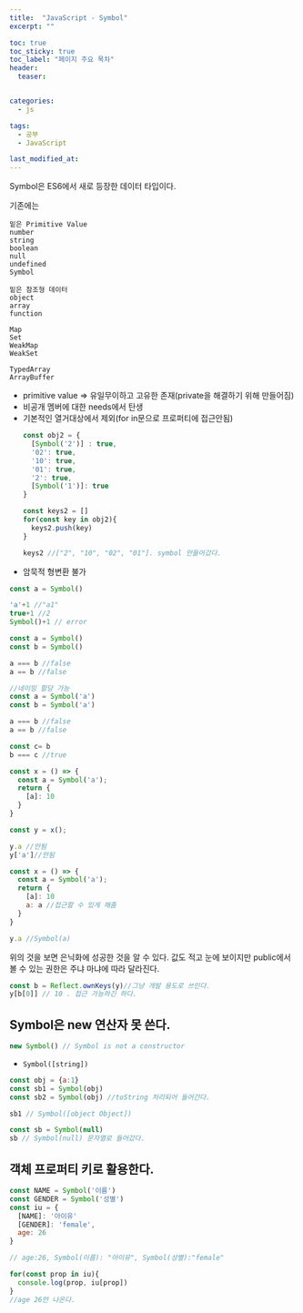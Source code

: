 ```yaml
---
title:  "JavaScript - Symbol"
excerpt: ""

toc: true
toc_sticky: true
toc_label: "페이지 주요 목차"
header:
  teaser: 


categories:
  - js

tags:
  - 공부
  - JavaScript

last_modified_at: 
---
```


Symbol은 ES6에서 새로 등장한 데이터 타입이다.

기존에는 

```
밑은 Primitive Value
number
string
boolean
null
undefined
Symbol

밑은 참조형 데이터
object
array
function

Map
Set
WeakMap
WeakSet

TypedArray
ArrayBuffer
```

- primitive value => 유일무이하고 고유한 존재(private을 해결하기 위해 만들어짐)
- 비공개 멤버에 대한 needs에서 탄생
- 기본적인 열거대상에서 제외(for in문으로 프로퍼티에 접근안됨)
  ```javascript
  const obj2 = {
    [Symbol('2')] : true,
    '02': true,
    '10': true,
    '01': true,
    '2': true,
    [Symbol('1')]: true
  }
  
  const keys2 = []
  for(const key in obj2){
    keys2.push(key)
  }
  
  keys2 //["2", "10", "02", "01"]. symbol 안들어갔다.
  ```
- 암묵적 형변환 불가

```javascript
const a = Symbol()

'a'+1 //"a1"
true+1 //2
Symbol()+1 // error

const a = Symbol()
const b = Symbol()

a === b //false
a == b //false

//네이밍 할당 가능
const a = Symbol('a')
const b = Symbol('a')

a === b //false
a == b //false

const c= b
b === c //true

const x = () => {
  const a = Symbol('a');
  return {
    [a]: 10
  }
}

const y = x();

y.a //안됨
y['a']//안됨

const x = () => {
  const a = Symbol('a');
  return {
    [a]: 10
    a: a //접근할 수 있게 해줌
  }
}

y.a //Symbol(a)
```
위의 것을 보면 은닉화에 성공한 것을 알 수 있다. 값도 적고 눈에 보이지만 public에서 볼 수 있는 권한은 주냐 마냐에 따라 달라진다.

```javascript
const b = Reflect.ownKeys(y)//그냥 개발 용도로 쓰인다. 
y[b[0]] // 10 . 접근 가능하긴 하다.
```

## Symbol은 new 연산자 못 쓴다.

```javascript
new Symbol() // Symbol is not a constructor
```

- `Symbol([string])`

```js
const obj = {a:1}
const sb1 = Symbol(obj)
const sb2 = Symbol(obj) //toString 처리되어 들어간다.

sb1 // Symbol([object Object])

const sb = Symbol(null)
sb // Symbol(null) 문자열로 들어갔다.
```

## 객체 프로퍼티 키로 활용한다.

```js
const NAME = Symbol('이름')
const GENDER = Symbol('성별')
const iu = {
  [NAME]: '아이유'
  [GENDER]: 'female',
  age: 26
}

// age:26, Symbol(이름): "아이유", Symbol(성별):"female"

for(const prop in iu){
  console.log(prop, iu[prop]) 
}
//age 26만 나온다.
```
